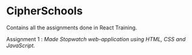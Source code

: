 # CipherSchools
Contains all the assignments done in React Training.

Assignment 1 : <em> Made Stopwatch web-application using HTML, CSS and JavaScript. </em>
